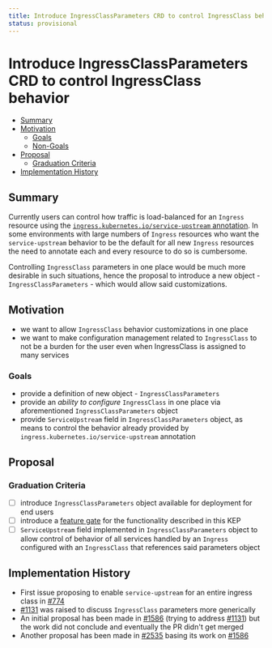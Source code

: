 ```yaml
---
title: Introduce IngressClassParameters CRD to control IngressClass behavior
status: provisional
---
```


# Introduce IngressClassParameters CRD to control IngressClass behavior

<!-- toc -->
- [Summary](#summary)
- [Motivation](#motivation)
  - [Goals](#goals)
  - [Non-Goals](#non-goals)
- [Proposal](#proposal)
  - [Graduation Criteria](#graduation-criteria)
- [Implementation History](#implementation-history)
<!-- /toc -->

## Summary

Currently users can control how traffic is load-balanced for an `Ingress`
resource using the [`ingress.kubernetes.io/service-upstream` annotation][service-upstream-annotation].
In some environments with large numbers of `Ingress` resources who want
the `service-upstream` behavior to be the default for all new `Ingress` resources
the need to annotate each and every resource to do so is cumbersome.

Controlling `IngressClass` parameters in one place would be much more desirable in
such situations, hence the proposal to introduce a new object - `IngressClassParameters` -
which would allow said customizations.

[service-upstream-annotation]: https://docs.konghq.com/kubernetes-ingress-controller/2.3.x/references/annotations/#ingresskubernetesioservice-upstream

## Motivation

- we want to allow `IngressClass` behavior customizations in one place
- we want to make configuration management related to `IngressClass` to not be
  a burden for the user even when IngressClass is assigned to many services

### Goals

- provide a definition of new object - `IngressClassParameters`
- provide an _ability to configure_ `IngressClass` in one place via aforementioned
  `IngressClassParameters` object
- provide `ServiceUpstream` field in `IngressClassParameters` object, as means to control
  the behavior already provided by `ingress.kubernetes.io/service-upstream` annotation

## Proposal

### Graduation Criteria

- [ ] introduce `IngressClassParameters` object available for deployment for end users
- [ ] introduce a [feature gate][feature-gates] for the functionality described in this KEP
- [ ] `ServiceUpstream` field implemented in `IngressClassParameters` object to allow
  control of behavior of all services handled by an `Ingress` configured with an
  `IngressClass` that references said parameters object

## Implementation History

- First issue proposing to enable `service-upstream` for an entire ingress class
  in [#774][774]
- [#1131][1131] was raised to discuss `IngressClass` parameters more generically
- An initial proposal has been made in [#1586][1586] (trying to address [#1131][1131])
  but the work did not conclude and eventually the PR didn't get merged
- Another proposal has been made in [#2535][2535] basing its work on [#1586][1586]

[774]: https://github.com/Kong/kubernetes-ingress-controller/pull/774
[1131]: https://github.com/Kong/kubernetes-ingress-controller/pull/1131
[1586]: https://github.com/Kong/kubernetes-ingress-controller/pull/1586
[2535]: https://github.com/Kong/kubernetes-ingress-controller/pull/2535
[feature-gates]: ../FEATURE_GATES.md
